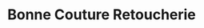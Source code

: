 ---
title: "Bonne Couture Retoucherie"
url: /champs-sur-marne/bonne-couture-retoucherie/
shop: Kleidung
---